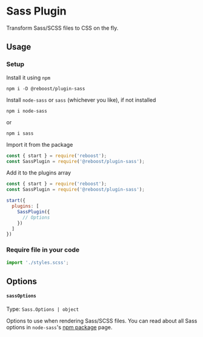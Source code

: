 # Sass Plugin
Transform Sass/SCSS files to CSS on the fly.

## Usage
### Setup
Install it using `npm`
```shell
npm i -D @reboost/plugin-sass
```
Install `node-sass` or `sass` (whichever you like), if not installed
```shell
npm i node-sass
```
or
```shell
npm i sass
```
Import it from the package
```js
const { start } = require('reboost');
const SassPlugin = require('@reboost/plugin-sass');
```
Add it to the plugins array
```js
const { start } = require('reboost');
const SassPlugin = require('@reboost/plugin-sass');

start({
  plugins: [
    SassPlugin({
      // Options
    })
  ]
})
```
### Require file in your code
```js
import './styles.scss';
```

## Options
#### `sassOptions`
Type: `Sass.Options | object`

Options to use when rendering Sass/SCSS files. You can read about all Sass options
in `node-sass`'s [npm package](https://www.npmjs.com/package/node-sass#options) page.
